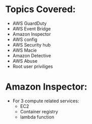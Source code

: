 # Topics Covered: 
- AWS GuardDuty 
- AWS Event Bridge
- Amazon Inspector
- AWS config
- AWS Security hub
- AWS Macie 
- Amazon Detective
- AWS Abuse
- Root user priviliges




# Amazon Inspector:
- For 3  compute related services:
    + EC2
    + Container registry 
    + lambda function
